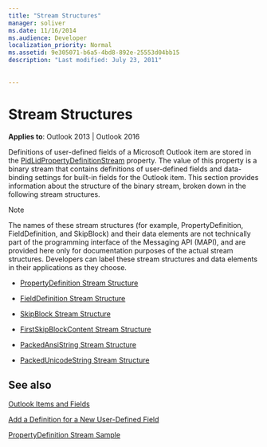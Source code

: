```yaml
---
title: "Stream Structures"
manager: soliver
ms.date: 11/16/2014
ms.audience: Developer
localization_priority: Normal
ms.assetid: 9e305071-b6a5-4bd8-892e-25553d04bb15
description: "Last modified: July 23, 2011"
 
 
---
```


# Stream Structures

  
  
**Applies to**: Outlook 2013 | Outlook 2016 
  
Definitions of user-defined fields of a Microsoft Outlook item are stored in the [PidLidPropertyDefinitionStream](pidlidpropertydefinitionstream-canonical-property.md) property. The value of this property is a binary stream that contains definitions of user-defined fields and data-binding settings for built-in fields for the Outlook item. This section provides information about the structure of the binary stream, broken down in the following stream structures. 
  
> [!NOTE]
> The names of these stream structures (for example, PropertyDefinition, FieldDefinition, and SkipBlock) and their data elements are not technically part of the programming interface of the Messaging API (MAPI), and are provided here only for documentation purposes of the actual stream structures. Developers can label these stream structures and data elements in their applications as they choose. 
  
- [PropertyDefinition Stream Structure](propertydefinition-stream-structure.md)
    
- [FieldDefinition Stream Structure](fielddefinition-stream-structure.md)
    
- [SkipBlock Stream Structure](skipblock-stream-structure.md)
    
- [FirstSkipBlockContent Stream Structure](firstskipblockcontent-stream-structure.md)
    
- [PackedAnsiString Stream Structure](packedansistring-stream-structure.md)
    
- [PackedUnicodeString Stream Structure](packedunicodestring-stream-structure.md)
    
## See also



[Outlook Items and Fields](outlook-items-and-fields.md)
  
[Add a Definition for a New User-Defined Field](how-to-add-a-definition-for-a-new-user-defined-field.md)
  
[PropertyDefinition Stream Sample](propertydefinition-stream-sample.md)

